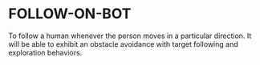 # FOLLOW-ON-BOT
To follow a human whenever the person moves in a particular direction. It will be able to exhibit an obstacle avoidance with target following and exploration behaviors.
